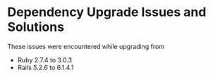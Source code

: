 <!-- markdownlint-disable-file MD013 -->

# Dependency Upgrade Issues and Solutions

These issues were encountered while upgrading from

- Ruby 2.7.4 to 3.0.3
- Rails 5.2.6 to 6.1.4.1
